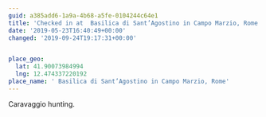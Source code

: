 ```yaml
---
guid: a385add6-1a9a-4b68-a5fe-0104244c64e1
title: 'Checked in at  Basilica di Sant’Agostino in Campo Marzio, Rome'
date: '2019-05-23T16:40:49+00:00'
changed: '2019-09-24T19:17:31+00:00'


place_geo:
  lat: 41.90073984994
  lng: 12.474337220192
place_name: ' Basilica di Sant’Agostino in Campo Marzio, Rome'
---
```


Caravaggio hunting.  
